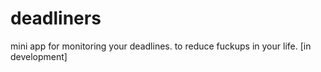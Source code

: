 # deadliners
mini app for monitoring your deadlines. to reduce fuckups in your life. [in development]

